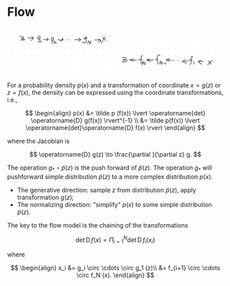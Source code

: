 # Flow

![](assets/flow/generative-flow-encoding-decoding.png)

For a probability density $p(x)$ and a transformation of coordinate $x=g(z)$ or $z=f(x)$, the density can be expressed using the coordinate transformations, i.e.,

$$
\begin{align}
p(x) &= \tilde p (f(x)) \lvert \operatorname{det} \operatorname{D} g(f(x)) \rvert^{-1} \\
&= \tilde p(f(x)) \lvert \operatorname{det}\operatorname{D} f(x) \rvert
\end{align}
$$

where the Jacobian is

$$
\operatorname{D} g(z) \to \frac{\partial }{\partial z} g.
$$


The operation $g_{*}\circ \tilde p(z)$ is the push forward of $\tilde p(z)$. The operation $g_{*}$ will pushforward simple distribution $\tilde p(z)$ to a more complex distribution $p(x)$.

- The generative direction: sample $z$ from distribution $\tilde p(z)$, apply transformation $g(z)$;
- The normalizing direction: "simplify" $p(x)$ to some simple distribution $\tilde p(z)$.



The key to the flow model is the chaining of the transformations

$$
\operatorname{det} \operatorname{D} f(x) = \Pi_{i=1}^N \operatorname{det} \operatorname{D} f_i (x_i)
$$

where

$$
\begin{align}
x_i &= g_i \circ \cdots \circ g_1 (z)\\
&= f_{i+1} \circ \cdots \circ f_N (x).
\end{align}
$$




[^Liu2020]: Liu X, Zhang F, Hou Z, Wang Z, Mian L, Zhang J, et al. Self-supervised Learning: Generative or Contrastive. arXiv [cs.LG]. 2020. Available: http://arxiv.org/abs/2006.08218
